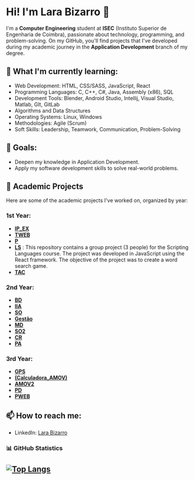 # Hi! I'm Lara Bizarro 👋

I'm a **Computer Engineering** student at **ISEC** (Instituto Superior de Engenharia de Coimbra), passionate about technology, programming, and problem-solving.
On my GitHub, you'll find projects that I've developed during my academic journey in the **Application Development** branch of my degree.

## 🌱 What I'm currently learning:

- Web Development: HTML, CSS/SASS, JavaScript, React
- Programming Languages:  C, C++, C#, Java, Assembly (x86), SQL
- Development Tools: Blender, Android Studio, Intellij, Visual Studio, Matlab, GIt, GitLab
- Algorithms and Data Structures
- Operating Systems: Linux, Windows
- Methodologies: Agile (Scrum)
- Soft Skills: Leadership, Teamwork, Communication, Problem-Solving

## 🚀 Goals:

- Deepen my knowledge in Application Development.
- Apply my software development skills to solve real-world problems.

## 💼 Academic Projects

Here are some of the academic projects I've worked on, organized by year:

  ### 1st Year:
  - **[IP_EX](https://github.com/LaraFB/IP_EX.git)** 
  - **[TWEB](https://github.com/LaraFB/TWEB.git)** 
  - **[P](https://github.com/LaraFB/P.git)** 
  - **[LS](https://github.com/SophieRC/Trabalho_LS.git)** : This repository contains a group project (3 people) for the Scripting Languages course. The project was developed in JavaScript using the React framework. The objective of the project was to create a word search game.
  - **[TAC](https://github.com/LaraFB/TAC.git)** 
  
  ### 2nd Year:
  - **[BD](https://github.com/LaraFB/BD)** 
  - **[IIA](https://github.com/LaraFB/IIA)** 
  - **[SO](https://github.com/LaraFB/SO)** 
  - **[Gestão](https://github.com/LaraFB/Gestao)**
  - **[MD](https://github.com/LaraFB/MD)**
  - **[SO2](https://github.com/LaraFB/SO2)** 
  - **[CR](https://github.com/LaraFB/CR)**
  - **[PA](https://github.com/Programacao-Avancada-2025/tp-group-16)**

  
  ### 3rd Year:
  - **[GPS](https://github.com/LaraFB/GPS)**
  - **[(Calculadora_AMOV)](https://github.com/LaraFB/Calculadora_AM.git)** 
  - **[AMOV2](https://github.com/LaraFB/Contacts_App.git)**
  - **[PD](https://github.com/LaraFB/PD.git)**
  - **[PWEB](https://github.com/LaraFB/PWEB.git)**

## 📫 How to reach me:

- LinkedIn: [Lara Bizarro](https://www.linkedin.com/in/lara-bizarro/)


### 📊 GitHub Statistics

[![Top Langs](https://github-readme-stats.vercel.app/api/top-langs/?username=LaraFB&layout=compact&langs_count=5&theme=dark)](https://github.com/LaraFB)
---
